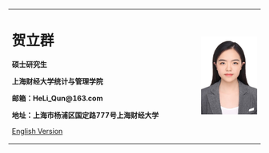 <div>
<table border="0">
  <tr>
    <td width="75%">
      <h1>贺立群</h1>
      <p><b>硕士研究生</b></p>
      <p><b>上海财经大学统计与管理学院</b></p>
      <p><b>邮箱：HeLi_Qun@163.com</b></p>
      <p><b>地址：上海市杨浦区国定路777号上海财经大学</b></p>
      <p><a href="/index-en.html">English Version</a></p>
    </td>
    <td width="25%">
      <img src="/一寸照片.jpg" width="100%">
    </td>
  </tr>
</table>
</div>
